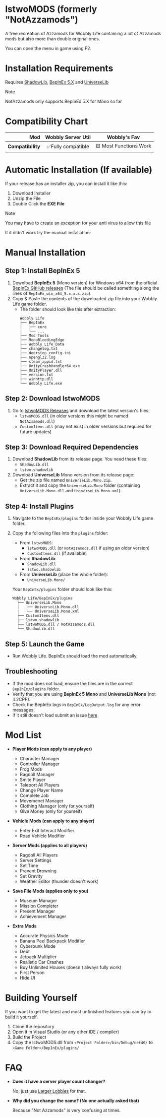 # lstwoMODS (formerly "NotAzzamods")

A free recreation of Azzamods for Wobbly Life containing a lot of Azzamods mods but also more than double original ones.

You can open the menu in game using F2.

# Installation Requirements

Requires [ShadowLib](https://github.com/lstwo/ShadowLib/releases), [BepInEx 5.X](https://github.com/BepInEx/BepInEx/releases/tag/v5.4.23.2) and [UniverseLib](https://github.com/sinai-dev/UniverseLib/releases)

> [!NOTE]
> NotAzzamods only supports BepInEx 5.X for Mono so far

# Compatibility Chart

| **Mod**           | **Wobbly Server Util** | **Wobbly's Fav**       |
| ----------------: | :--------------------: | :--------------------: |
| **Compatibility** | ✅Fully compatible    | 🟨 Most Functions Work |

# Automatic Installation (If available)

If your release has an installer zip, you can install it like this:

1. Download Installer
2. Unzip the File
3. Double Click the **EXE File**

> [!NOTE]
> You may have to create an exception for your anti virus to allow this file

If it didn't work try the manual installation:

# Manual Installation

## Step 1: Install BepInEx 5
1. Download **BepInEx 5** (Mono version) for Windows x64 from the official [BepInEx GitHub releases](https://github.com/BepInEx/BepInEx/releases) (The file should be called something along the lines of `BepInEx_win_x64_5.x.x.x.zip`).
2. Copy & Paste the contents of the downloaded zip file into your Wobbly Life game folder.
   - The folder should look like this after extraction:
     ```
     Wobbly Life
     ├── BepInEx
     |   ├── core
     |   └── ...
     ├── Mod Tools
     ├── MonoBleedingEdge
     ├── Wobbly Life_Data
     ├── changelog.txt
     ├── doorstop_config.ini
     ├── opengl32.log
     ├── steam_appid.txt
     ├── UnityCrashHandler64.exe
     ├── UnityPlayer.dll
     ├── version.txt
     ├── winhttp.dll
     └── Wobbly Life.exe
     ```

## Step 2: Download lstwoMODS
1. Go to [lstwoMODS Releases](https://github.com/lstwo/lstwoMODS/releases) and download the latest version's files:
   - `lstwoMODS.dll` (in older versions this might be named `NotAzzamods.dll`)
   - `CustomItems.dll` (may not exist in older versions but required for future updates)

## Step 3: Download Required Dependencies
1. Download **ShadowLib** from its release page. You need these files:
   - `ShadowLib.dll`
   - `lstwo.shadowlib`
2. Download **UniverseLib** Mono version from its release page:
   - Get the zip file named `UniverseLib.Mono.zip`.
   - Extract it and copy the `UniverseLib.Mono` folder (containing `UniverseLib.Mono.dll` and `UniverseLib.Mono.xml`).

## Step 4: Install Plugins
1. Navigate to the `BepInEx/plugins` folder inside your Wobbly Life game folder.
2. Copy the following files into the `plugins` folder:
   - From `lstwoMODS`:
     - `lstwoMODS.dll` (or `NotAzzamods.dll` if using an older version)
     - `CustomItems.dll` (if available)
   - From **ShadowLib**:
     - `ShadowLib.dll`
     - `lstwo.shadowlib`
   - From **UniverseLib** (place the whole folder):
     - `UniverseLib.Mono/`

   Your `BepInEx/plugins` folder should look like this:
   ```
   Wobbly Life/BepInEx/plugins
     ├── UniverseLib.Mono
     |   ├── UniverseLib.Mono.dll
     |   └── UniverseLib.Mono.xml
     ├── CustomItems.dll
     ├── lstwo.shadowlib
     ├── lstwoMODS.dll / NotAzzamods.dll
     └── ShadowLib.dll
   ```

## Step 5: Launch the Game
- Run Wobbly Life. BepInEx should load the mod automatically.

## Troubleshooting
- If the mod does not load, ensure the files are in the correct `BepInEx/plugins` folder.
- Verify that you are using **BepInEx 5 Mono** and **UniverseLib Mono** (not IL2CPP).
- Check the BepInEx logs in `BepInEx/LogOutput.log` for any error messages.
- If it still doesn't load submit an issue [here](https://github.com/lstwo/lstwoMODS/issues)
  
# Mod List

- **Player Mods (can apply to any player)**
  - Character Manager
  - Controller Manager
  - Frog Mods
  - Ragdoll Manager
  - Smite Player
  - Teleport All Players
  - Change Player Name
  - Complete Job
  - Movemenet Manager
  - Clothing Manager (only for yourself)
  - Give Money (only for yourself)

- **Vehicle Mods (can apply to any player)**
  - Enter Exit Interact Modifier
  - Road Vehicle Modifier

- **Server Mods (applies to all players)**
  - Ragdoll All Players
  - Server Settings
  - Set Time
  - Prevent Drowning
  - Set Gravity
  - Weather Editor (thunder doesn't work)

- **Save File Mods (applies only to you)**
  - Museum Manager
  - Mission Completer
  - Present Manager
  - Achievement Manager

- **Extra Mods**
  - Accurate Physics Mode
  - Banana Peel Backpack Modifier
  - Cyberpunk Mode
  - Debt
  - Jetpack Multiplier
  - Realistic Car Crashes
  - Buy Unlimited Houses (doesn't always fully work)
  - First Person
  - Hide UI

# Building Yourself

If you want to get the latest and most unfinished features you can try to build it yourself.

1. Clone the repository
2. Open it in Visual Studio (or any other IDE / compiler)
3. Build the Project
4. Copy the lstwoMODS.dll from `<Project Folder>/bin/Debug/net46/` to `<Game Folder>/BepInEx/plugins/`

# FAQ

- **Does it have a server player count changer?**

  No, just use [Larger Lobbies](https://www.nexusmods.com/wobblylife/mods/8) for that.

- **Why did you change the name? (No one actually asked that)**

  Because "Not Azzamods" is very confusing at times.

